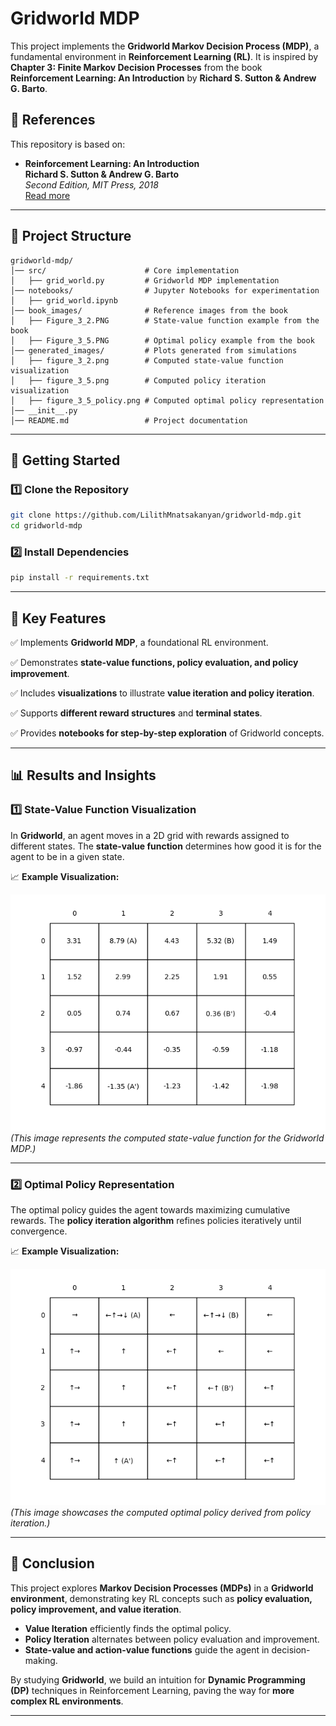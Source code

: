 # **Gridworld MDP**

This project implements the **Gridworld Markov Decision Process (MDP)**, a fundamental environment in **Reinforcement Learning (RL)**. It is inspired by **Chapter 3: Finite Markov Decision Processes** from the book **Reinforcement Learning: An Introduction** by **Richard S. Sutton & Andrew G. Barto**.

## **📖 References**
This repository is based on:

- **Reinforcement Learning: An Introduction**  
  **Richard S. Sutton & Andrew G. Barto**  
  _Second Edition, MIT Press, 2018_  
  [Read more](https://www.andrew.cmu.edu/course/10-703/textbook/BartoSutton.pdf)

---

## **📂 Project Structure**
```
gridworld-mdp/
│── src/                      # Core implementation
│   ├── grid_world.py         # Gridworld MDP implementation
│── notebooks/                # Jupyter Notebooks for experimentation
│   ├── grid_world.ipynb      
│── book_images/              # Reference images from the book
│   ├── Figure_3_2.PNG        # State-value function example from the book
│   ├── Figure_3_5.PNG        # Optimal policy example from the book
│── generated_images/         # Plots generated from simulations
│   ├── figure_3_2.png        # Computed state-value function visualization
│   ├── figure_3_5.png        # Computed policy iteration visualization
│   ├── figure_3_5_policy.png # Computed optimal policy representation
│── __init__.py  
│── README.md                 # Project documentation
```

---

## **🚀 Getting Started**

### 1️⃣ **Clone the Repository**
```sh
git clone https://github.com/LilithMnatsakanyan/gridworld-mdp.git  
cd gridworld-mdp
```

### 2️⃣ **Install Dependencies**
```sh
pip install -r requirements.txt  
```

---

## 📌 Key Features

✅ Implements **Gridworld MDP**, a foundational RL environment.

✅ Demonstrates **state-value functions, policy evaluation, and policy improvement**.

✅ Includes **visualizations** to illustrate **value iteration and policy iteration**.

✅ Supports **different reward structures** and **terminal states**.

✅ Provides **notebooks for step-by-step exploration** of Gridworld concepts.

---

## 📊 Results and Insights

### 1️⃣ **State-Value Function Visualization**
In **Gridworld**, an agent moves in a 2D grid with rewards assigned to different states. The **state-value function** determines how good it is for the agent to be in a given state.

📈 **Example Visualization:**

![figure_3_2.png](generated_images/figure_3_2.png)
_(This image represents the computed state-value function for the Gridworld MDP.)_

---

### 2️⃣ **Optimal Policy Representation**
The optimal policy guides the agent towards maximizing cumulative rewards. The **policy iteration algorithm** refines policies iteratively until convergence.

📈 **Example Visualization:**

![figure_3_5_policy.png](generated_images/figure_3_5_policy.png)
_(This image showcases the computed optimal policy derived from policy iteration.)_

---

## 📢 Conclusion

This project explores **Markov Decision Processes (MDPs)** in a **Gridworld environment**, demonstrating key RL concepts such as **policy evaluation, policy improvement, and value iteration**.

- **Value Iteration** efficiently finds the optimal policy.
- **Policy Iteration** alternates between policy evaluation and improvement.
- **State-value and action-value functions** guide the agent in decision-making.

By studying **Gridworld**, we build an intuition for **Dynamic Programming (DP)** techniques in Reinforcement Learning, paving the way for **more complex RL environments**.

---

